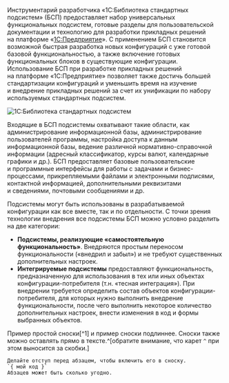 Инструментарий разработчика «1С:Библиотека стандартных подсистем» (БСП) предоставляет набор универсальных функциональных подсистем, готовые разделы для пользовательской документации и технологию для разработки прикладных решений на платформе «[1С:Предприятие](https://v8.1c.ru/platforma/)». С применением БСП становится возможной быстрая разработка новых конфигураций с уже готовой базовой функциональностью, а также включение готовых функциональных блоков в существующие конфигурации. Использование БСП при разработке прикладных решений на платформе «1С:Предприятие» позволяет также достичь большей стандартизации конфигураций и уменьшить время на изучение и внедрение прикладных решений за счет их унификации по набору используемых стандартных подсистем.

![1С:Библиотека стандартных подсистем](https://v8.1c.ru/upload/biblioteki/1s-biblioteka-standartnyh-podsistem/sslplace_.png)

Входящие в БСП подсистемы охватывают такие области, как администрирование информационной базы, администрирование пользователей программы, настройка доступа к данным информационной базы, ведение различной нормативно-справочной информации (адресный классификатор, курсы валют, календарные графики и др.). БСП предоставляет базовые пользовательские и программные интерфейсы для работы с задачами и бизнес-процессами, прикрепляемыми файлами и электронными подписями, контактной информацией, дополнительными реквизитами и сведениями, почтовыми сообщениями и др.

Подсистемы могут быть использованы в разрабатываемой конфигурации как все вместе, так и по отдельности. С точки зрения технологии внедрения все подсистемы БСП можно условно разделить на две категории:

- **Подсистемы, реализующие «самостоятельную функциональность»**. Внедряются простым переносом функциональности («внедрил и забыл») и не требуют существенных дополнительных настроек.
- **Интегрируемые подсистемы** предоставляют функциональность, предназначенную для использования в тех или иных объектах конфигурации-потребителя (т.н. «тесная интеграция»). При внедрении требуется определить состав объектов конфигурации-потребителя, для которых нужно выполнить внедрение функциональности, после чего выполнить некоторое количество дополнительных настроек, внести изменения в код и формы выбранных объектов.

Пример простой сноски[^1] и пример сноски подлиннее. 
Сноски также можно оставлять прямо в тексте.^[обратите внимание, что карет `^` при этом выносится за скобки.]


	Делайте отступ перед абзацем, чтобы включить его в сноску. 
	`{ мой код }` 
	Абзацев может быть сколько угодно.